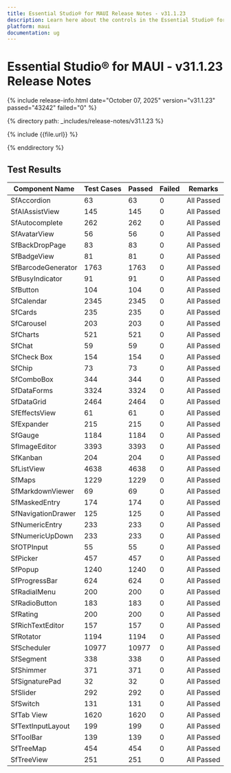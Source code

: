 ```yaml
---
title: Essential Studio® for MAUI Release Notes - v31.1.23
description: Learn here about the controls in the Essential Studio® for MAUI Weekly Nuget Release - Release Notes - v31.1.23
platform: maui
documentation: ug
---
```


# Essential Studio® for MAUI - v31.1.23 Release Notes

{% include release-info.html date="October 07, 2025"  version="v31.1.23" passed="43242" failed="0" %}

{% directory path: _includes/release-notes/v31.1.23 %}

{% include {{file.url}} %}

{% enddirectory %}


## Test Results

| Component Name | Test Cases | Passed | Failed | Remarks |
|---------------|------------|--------|--------|---------|
| SfAccordion | 63 | 63 | 0 | All Passed |
| SfAIAssistView | 145 | 145 | 0 | All Passed |
| SfAutocomplete | 262 | 262 | 0 | All Passed |
| SfAvatarView | 56 | 56 | 0 | All Passed |
| SfBackDropPage | 83 | 83 | 0 | All Passed |
| SfBadgeView | 81 | 81 | 0 | All Passed |
| SfBarcodeGenerator | 1763 | 1763 | 0 | All Passed |
| SfBusyIndicator | 91 | 91 | 0 | All Passed |
| SfButton | 104 | 104 | 0 | All Passed |
| SfCalendar | 2345 | 2345 | 0 | All Passed |
| SfCards | 235 | 235 | 0 | All Passed |
| SfCarousel | 203 | 203 | 0 | All Passed |
| SfCharts | 521 | 521 | 0 | All Passed |
| SfChat | 59 | 59 | 0 | All Passed |
| SfCheck Box | 154 | 154 | 0 | All Passed |
| SfChip | 73 | 73 | 0 | All Passed |
| SfComboBox | 344 | 344 | 0 | All Passed |
| SfDataForms | 3324 | 3324 | 0 | All Passed |
| SfDataGrid | 2464 | 2464 | 0 | All Passed |
| SfEffectsView | 61 | 61 | 0 | All Passed |
| SfExpander | 215 | 215 | 0 | All Passed |
| SfGauge | 1184 | 1184 | 0 | All Passed |
| SfImageEditor | 3393 | 3393 | 0 | All Passed |
| SfKanban | 204 | 204 | 0 | All Passed |
| SfListView | 4638 | 4638 | 0 | All Passed |
| SfMaps | 1229 | 1229 | 0 | All Passed |
| SfMarkdownViewer | 69 | 69 | 0 | All Passed |
| SfMaskedEntry | 174 | 174 | 0 | All Passed |
| SfNavigationDrawer | 125 | 125 | 0 | All Passed |
| SfNumericEntry | 233 | 233 | 0 | All Passed |
| SfNumericUpDown | 233 | 233 | 0 | All Passed |
| SfOTPInput | 55 | 55 | 0 | All Passed |
| SfPicker | 457 | 457 | 0 | All Passed |
| SfPopup | 1240 | 1240 | 0 | All Passed |
| SfProgressBar | 624 | 624 | 0 | All Passed |
| SfRadialMenu | 200 | 200 | 0 | All Passed |
| SfRadioButton | 183 | 183 | 0 | All Passed |
| SfRating | 200 | 200 | 0 | All Passed |
| SfRichTextEditor | 157 | 157 | 0 | All Passed |
| SfRotator | 1194 | 1194 | 0 | All Passed |
| SfScheduler | 10977 | 10977 | 0 | All Passed |
| SfSegment | 338 | 338 | 0 | All Passed |
| SfShimmer | 371 | 371 | 0 | All Passed |
| SfSignaturePad | 32 | 32 | 0 | All Passed |
| SfSlider | 292 | 292 | 0 | All Passed |
| SfSwitch | 131 | 131 | 0 | All Passed |
| SfTab View | 1620 | 1620 | 0 | All Passed |
| SfTextInputLayout | 199 | 199 | 0 | All Passed |
| SfToolBar | 139 | 139 | 0 | All Passed |
| SfTreeMap | 454 | 454 | 0 | All Passed |
| SfTreeView | 251 | 251 | 0 | All Passed |
